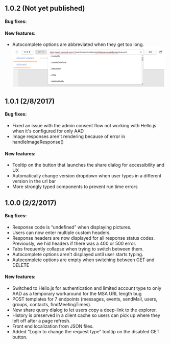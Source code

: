 ## 1.0.2 (Not yet published)
#### Bug fixes:
#### New features:
* Autocomplete options are abbreviated when they get too long.
![autocomplete wrapping](autocomplete-wrap.png)

## 1.0.1 (2/8/2017)
#### Bug fixes:
* Fixed an issue with the admin consent flow not working with Hello.js when it's configured for only AAD
* Image responses aren't rendering because of error in handleImageResponse()

#### New features:
* Tooltip on the button that launches the share dialog for accessibility and UX
* Automatically change version dropdown when user types in a different version in the url bar
* More strongly typed components to prevent run time errors


## 1.0.0 (2/2/2017)
#### Bug fixes:
* Response code is “undefined” when displaying pictures.
* Users can now enter multiple custom headers.
* Response headers are now displayed for all response status codes. Previously, we hid headers if there was a 400 or 500 error.
* Tabs frequently collapse when trying to switch between them.
* Autocomplete options aren't displayed until user starts typing.
* Autocomplete options are empty when switching between GET and DELETE

#### New features:
* Switched to Hello.js for authentication and limited account type to only AAD as a temporary workaround for the MSA URL length bug
* POST templates for 7 endpoints (messages, events, sendMail, users, groups, contacts, findMeetingTimes).
* New share query dialog to let users copy a deep-link to the explorer. 
* History is preserved in a client cache so users can pick up where they left off after a page refresh. 
* Front end localization from JSON files.
* Added “Login to change the request type” tooltip on the disabled GET button.
